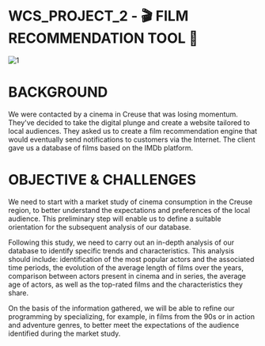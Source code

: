# WCS_PROJECT_2 - 🎬 FILM RECOMMENDATION TOOL 🔎

![1](https://github.com/user-attachments/assets/e355c773-10d7-461c-a51d-2dcbbd981637)

# BACKGROUND

We were contacted by a cinema in Creuse that was losing momentum.
They've decided to take the digital plunge and create a website tailored to local audiences. They asked us to create a film recommendation engine that would eventually send notifications to customers via the Internet. The client gave us a database of films based on the IMDb platform.

# OBJECTIVE & CHALLENGES

We need to start with a market study of cinema consumption in the Creuse region, to better understand the expectations and preferences of the local audience. This preliminary step will enable us to define a suitable orientation for the subsequent analysis of our database.

Following this study, we need to carry out an in-depth analysis of our database to identify specific trends and characteristics. This analysis should include: identification of the most popular actors and the associated time periods, the evolution of the average length of films over the years, comparison between actors present in cinema and in series, the average age of actors, as well as the top-rated films and the characteristics they share.

On the basis of the information gathered, we will be able to refine our programming by specializing, for example, in films from the 90s or in action and adventure genres, to better meet the expectations of the audience identified during the market study.
